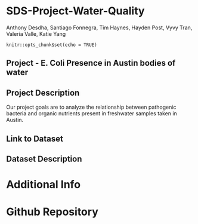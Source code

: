 # SDS-Project-Water-Quality
Anthony Desdha, Santiago Fonnegra, Tim Haynes, Hayden Post, Vyvy Tran, Valeria
  Valle, Katie Yang

```{r setup, include=FALSE}
knitr::opts_chunk$set(echo = TRUE)
```

## Project - E. Coli Presence in Austin bodies of water

## Project Description
Our project goals are to analyze the relationship between pathogenic bacteria and organic nutrients present in freshwater samples taken in Austin.

## Link to Dataset


## Dataset Description




# Additional Info


# Github Repository

